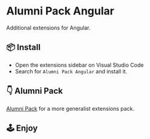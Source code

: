 # Alumni Pack Angular

Additional extensions for Angular.

## 📦 Install

- Open the extensions sidebar on Visual Studio Code
- Search for `Alumni Pack Angular` and install it.

## 👇 Alumni Pack

[Alumni Pack](https://marketplace.visualstudio.com/items?itemName=milab.alumni-pack) for a more generalist extensions pack.

## 🕹 Enjoy
